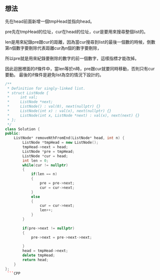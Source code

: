 ## 想法
先在head前面新增一個tmpHead並指向head。

pre先在tmpHead的位址，cur在head的位址，cur是要用來搜尋整個list的。

len是用來紀錄pre跟cur的距離，因為當cur搜尋到list的最後一個數的時候，倒數第n個數字要刪除代表距離cur為n個的數字要刪除，

所以pre就是用來紀錄要刪除的數字的前一個數字，這樣指標才能改掉。

因此迴圈裡面的if條件中，當len等於n時，pre跟cur就要同時移動，否則只有cur要動。
最後的if條件是避免list為空的情況下設計的。

```CPP
/**
 * Definition for singly-linked list.
 * struct ListNode {
 *     int val;
 *     ListNode *next;
 *     ListNode() : val(0), next(nullptr) {}
 *     ListNode(int x) : val(x), next(nullptr) {}
 *     ListNode(int x, ListNode *next) : val(x), next(next) {}
 * };
 */
class Solution {
public:
    ListNode* removeNthFromEnd(ListNode* head, int n) {
        ListNode *tmpHead = new ListNode();
        tmpHead->next = head;
        ListNode *pre = tmpHead;
        ListNode *cur = head;
        int len = 0;
        while(cur != nullptr)
        {
            if(len == n)
            {
                pre = pre->next;
                cur = cur->next;
            }
            else
            {
                cur = cur->next;
                len++;
            }
        }
        
        if(pre->next != nullptr)
        {
            pre->next = pre->next->next;
            
        }
        head = tmpHead->next;
        delete tmpHead;
        return head;
    }
};
 ```CPP